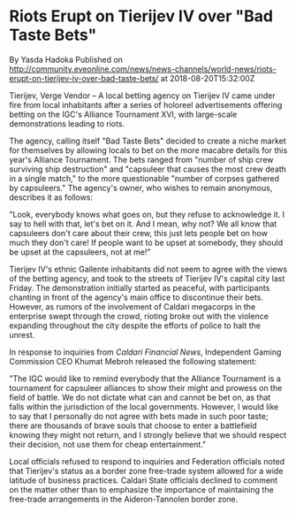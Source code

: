 # Riots Erupt on Tierijev IV over "Bad Taste Bets"
By Yasda Hadoka
Published on http://community.eveonline.com/news/news-channels/world-news/riots-erupt-on-tierijev-iv-over-bad-taste-bets/ at 2018-08-20T15:32:00Z

Tierijev, Verge Vendor – A local betting agency on Tierijev IV came under fire from local inhabitants after a series of holoreel advertisements offering betting on the IGC's Alliance Tournament XVI, with large-scale demonstrations leading to riots.

The agency, calling itself "Bad Taste Bets" decided to create a niche market for themselves by allowing locals to bet on the more macabre details for this year's Alliance Tournament. The bets ranged from "number of ship crew surviving ship destruction" and "capsuleer that causes the most crew death in a single match," to the more questionable "number of corpses gathered by capsuleers." The agency's owner, who wishes to remain anonymous, describes it as follows:

"Look, everybody knows what goes on, but they refuse to acknowledge it. I say to hell with that, let's bet on it. And I mean, why not? We all know that capsuleers don't care about their crew, this just lets people bet on how much they don't care! If people want to be upset at somebody, they should be upset at the capsuleers, not at me!"

Tierijev IV's ethnic Gallente inhabitants did not seem to agree with the views of the betting agency, and took to the streets of Tierijev IV's capital city last Friday. The demonstration initially started as peaceful, with participants chanting in front of the agency's main office to discontinue their bets. However, as rumors of the involvement of Caldari megacorps in the enterprise swept through the crowd, rioting broke out with the violence expanding throughout the city despite the efforts of police to halt the unrest.

In response to inquiries from _Caldari Financial News_, Independent Gaming Commission CEO Khumat Mebroh released the following statement:

"The IGC would like to remind everybody that the Alliance Tournament is a tournament for capsuleer alliances to show their might and prowess on the field of battle. We do not dictate what can and cannot be bet on, as that falls within the jurisdiction of the local governments. However, I would like to say that I personally do not agree with bets made in such poor taste; there are thousands of brave souls that choose to enter a battlefield knowing they might not return, and I strongly believe that we should respect their decision, not use them for cheap entertainment."

Local officials refused to respond to inquiries and Federation officials noted that Tierijev's status as a border zone free-trade system allowed for a wide latitude of business practices. Caldari State officials declined to comment on the matter other than to emphasize the importance of maintaining the free-trade arrangements in the Aideron-Tannolen border zone.

